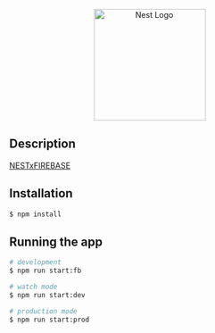<p align="center">
  <a href="http://nestjs.com/" target="blank"><img src="https://nestjs.com/img/logo-small.svg" width="200" alt="Nest Logo" /></a>
</p>

## Description

[NESTxFIREBASE](https://reza-rahmati.medium.com/setup-nest-and-firebase-functions-in-a-new-project-631ba1435289) 

## Installation

```bash
$ npm install
```

## Running the app

```bash
# development
$ npm run start:fb

# watch mode
$ npm run start:dev

# production mode
$ npm run start:prod
```

